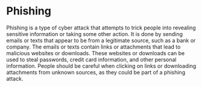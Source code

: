 # Phishing

Phishing is a type of cyber attack that attempts to trick people into revealing sensitive information or taking some other action. It is done by sending emails or texts that appear to be from a legitimate source, such as a bank or company. The emails or texts contain links or attachments that lead to malicious websites or downloads. These websites or downloads can be used to steal passwords, credit card information, and other personal information. People should be careful when clicking on links or downloading attachments from unknown sources, as they could be part of a phishing attack.
